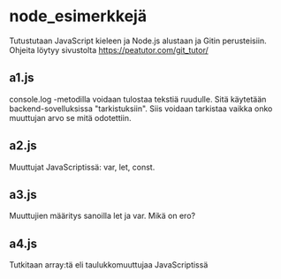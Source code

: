 # node_esimerkkejä

Tutustutaan JavaScript kieleen ja Node.js alustaan ja Gitin perusteisiin. Ohjeita löytyy sivustolta https://peatutor.com/git_tutor/

## a1.js

console.log -metodilla voidaan tulostaa tekstiä ruudulle. Sitä käytetään backend-sovelluksissa "tarkistuksiin". Siis voidaan tarkistaa vaikka onko muuttujan arvo se mitä odotettiin.

## a2.js

Muuttujat JavaScriptissä: var, let, const.

## a3.js

Muuttujien määritys sanoilla let ja var. Mikä on ero?

## a4.js

Tutkitaan array:tä eli taulukkomuuttujaa JavaScriptissä